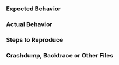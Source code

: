 <!--- Please do not ask questions or create discussion in the bug tracker. Use https://nukkitx.com -->
<!--- ONLY POST ISSUES WITH A CLEAN SERVER ON THE LATEST VERSION -->
### Expected Behavior
<!--- What would you expect to happen -->



### Actual Behavior
<!--- What actually happened -->



### Steps to Reproduce
<!--- Reliable steps which someone can use to reproduce the issue. Please do not create issues for non reproducible bug! -->



### Crashdump, Backtrace or Other Files
<!--- USE https://hastebin.com FOR ANY LOGS OR DUMPS -->